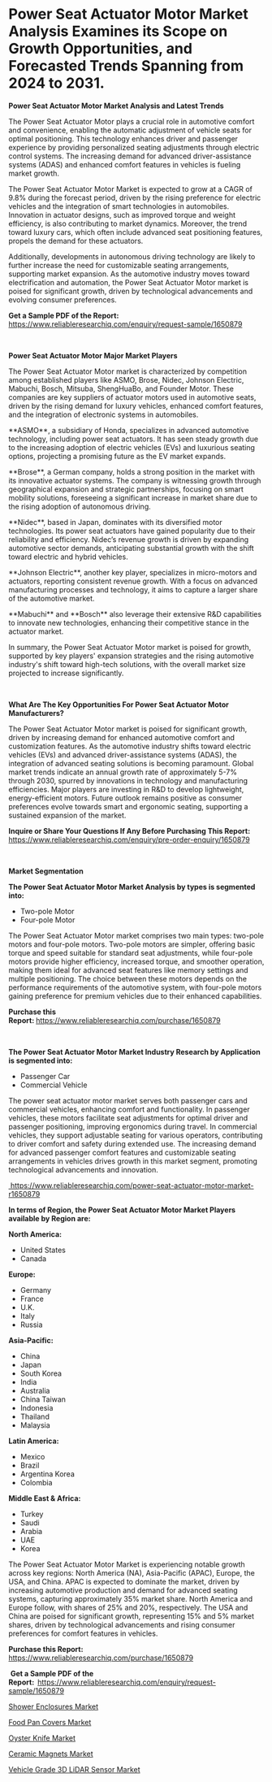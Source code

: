 <p><h1>Power Seat Actuator Motor Market Analysis Examines its Scope on Growth Opportunities, and Forecasted Trends Spanning from 2024 to 2031.</h1></p><p><strong>Power Seat Actuator Motor Market Analysis and Latest Trends</strong></p>
<p><p>The Power Seat Actuator Motor plays a crucial role in automotive comfort and convenience, enabling the automatic adjustment of vehicle seats for optimal positioning. This technology enhances driver and passenger experience by providing personalized seating adjustments through electric control systems. The increasing demand for advanced driver-assistance systems (ADAS) and enhanced comfort features in vehicles is fueling market growth.</p><p>The Power Seat Actuator Motor Market is expected to grow at a CAGR of 9.8% during the forecast period, driven by the rising preference for electric vehicles and the integration of smart technologies in automobiles. Innovation in actuator designs, such as improved torque and weight efficiency, is also contributing to market dynamics. Moreover, the trend toward luxury cars, which often include advanced seat positioning features, propels the demand for these actuators.</p><p>Additionally, developments in autonomous driving technology are likely to further increase the need for customizable seating arrangements, supporting market expansion. As the automotive industry moves toward electrification and automation, the Power Seat Actuator Motor market is poised for significant growth, driven by technological advancements and evolving consumer preferences.</p></p>
<p><strong>Get a Sample PDF of the Report:&nbsp;</strong> <a href="https://www.reliableresearchiq.com/enquiry/request-sample/1650879?utm_campaign=1138&utm_medium=2&utm_source=Github&utm_content=ia&utm_term=26092024&utm_id=power-seat-actuator-motor">https://www.reliableresearchiq.com/enquiry/request-sample/1650879</a></p>
<p>&nbsp;</p>
<p><strong>Power Seat Actuator Motor Major Market Players</strong></p>
<p><p>The Power Seat Actuator Motor market is characterized by competition among established players like ASMO, Brose, Nidec, Johnson Electric, Mabuchi, Bosch, Mitsuba, ShengHuaBo, and Founder Motor. These companies are key suppliers of actuator motors used in automotive seats, driven by the rising demand for luxury vehicles, enhanced comfort features, and the integration of electronic systems in automobiles.</p><p>**ASMO**, a subsidiary of Honda, specializes in advanced automotive technology, including power seat actuators. It has seen steady growth due to the increasing adoption of electric vehicles (EVs) and luxurious seating options, projecting a promising future as the EV market expands.</p><p>**Brose**, a German company, holds a strong position in the market with its innovative actuator systems. The company is witnessing growth through geographical expansion and strategic partnerships, focusing on smart mobility solutions, foreseeing a significant increase in market share due to the rising adoption of autonomous driving.</p><p>**Nidec**, based in Japan, dominates with its diversified motor technologies. Its power seat actuators have gained popularity due to their reliability and efficiency. Nidec’s revenue growth is driven by expanding automotive sector demands, anticipating substantial growth with the shift toward electric and hybrid vehicles.</p><p>**Johnson Electric**, another key player, specializes in micro-motors and actuators, reporting consistent revenue growth. With a focus on advanced manufacturing processes and technology, it aims to capture a larger share of the automotive market.</p><p>**Mabuchi** and **Bosch** also leverage their extensive R&D capabilities to innovate new technologies, enhancing their competitive stance in the actuator market.</p><p>In summary, the Power Seat Actuator Motor market is poised for growth, supported by key players' expansion strategies and the rising automotive industry's shift toward high-tech solutions, with the overall market size projected to increase significantly.</p></p>
<p>&nbsp;</p>
<p><strong>What Are The Key Opportunities For Power Seat Actuator Motor Manufacturers?</strong></p>
<p><p>The Power Seat Actuator Motor market is poised for significant growth, driven by increasing demand for enhanced automotive comfort and customization features. As the automotive industry shifts toward electric vehicles (EVs) and advanced driver-assistance systems (ADAS), the integration of advanced seating solutions is becoming paramount. Global market trends indicate an annual growth rate of approximately 5-7% through 2030, spurred by innovations in technology and manufacturing efficiencies. Major players are investing in R&D to develop lightweight, energy-efficient motors. Future outlook remains positive as consumer preferences evolve towards smart and ergonomic seating, supporting a sustained expansion of the market.</p></p>
<p><strong>Inquire or Share Your Questions If Any Before Purchasing This Report:</strong> <a href="https://www.reliableresearchiq.com/enquiry/pre-order-enquiry/1650879?utm_campaign=1138&utm_medium=2&utm_source=Github&utm_content=ia&utm_term=26092024&utm_id=power-seat-actuator-motor">https://www.reliableresearchiq.com/enquiry/pre-order-enquiry/1650879</a></p>
<p>&nbsp;</p>
<p><strong>Market Segmentation</strong></p>
<p><strong>The Power Seat Actuator Motor Market Analysis by types is segmented into:</strong></p>
<p><ul><li>Two-pole Motor</li><li>Four-pole Motor</li></ul></p>
<p><p>The Power Seat Actuator Motor market comprises two main types: two-pole motors and four-pole motors. Two-pole motors are simpler, offering basic torque and speed suitable for standard seat adjustments, while four-pole motors provide higher efficiency, increased torque, and smoother operation, making them ideal for advanced seat features like memory settings and multiple positioning. The choice between these motors depends on the performance requirements of the automotive system, with four-pole motors gaining preference for premium vehicles due to their enhanced capabilities.</p></p>
<p><strong>Purchase this Report:&nbsp;</strong><a href="https://www.reliableresearchiq.com/purchase/1650879?utm_campaign=1138&utm_medium=2&utm_source=Github&utm_content=ia&utm_term=26092024&utm_id=power-seat-actuator-motor">https://www.reliableresearchiq.com/purchase/1650879</a></p>
<p>&nbsp;</p>
<p><strong>The Power Seat Actuator Motor Market Industry Research by Application is segmented into:</strong></p>
<p><ul><li>Passenger Car</li><li>Commercial Vehicle</li></ul></p>
<p><p>The power seat actuator motor market serves both passenger cars and commercial vehicles, enhancing comfort and functionality. In passenger vehicles, these motors facilitate seat adjustments for optimal driver and passenger positioning, improving ergonomics during travel. In commercial vehicles, they support adjustable seating for various operators, contributing to driver comfort and safety during extended use. The increasing demand for advanced passenger comfort features and customizable seating arrangements in vehicles drives growth in this market segment, promoting technological advancements and innovation.</p></p>
<p><a href="https://www.reliableresearchiq.com/power-seat-actuator-motor-market-r1650879?utm_campaign=1138&utm_medium=2&utm_source=Github&utm_content=ia&utm_term=26092024&utm_id=power-seat-actuator-motor">&nbsp;https://www.reliableresearchiq.com/power-seat-actuator-motor-market-r1650879</a></p>
<p><strong>In terms of Region, the Power Seat Actuator Motor Market Players available by Region are:</strong></p>
<p>
    <p> <strong> North America: </strong>
        <ul>
            <li>United States</li>
            <li>Canada</li>
        </ul>
        </p> 
    <p> <strong> Europe: </strong>
        <ul>
            <li>Germany</li>
            <li>France</li>
            <li>U.K.</li>
            <li>Italy</li>
            <li>Russia</li>
        </ul>
        </p> 
    <p> <strong> Asia-Pacific: </strong>
        <ul>
            <li>China</li>
            <li>Japan</li>
            <li>South Korea</li>
            <li>India</li>
            <li>Australia</li>
            <li>China Taiwan</li>
            <li>Indonesia</li>
            <li>Thailand</li>
            <li>Malaysia</li>
        </ul>
        </p> 
    <p> <strong> Latin America: </strong>
        <ul>
            <li>Mexico</li>
            <li>Brazil</li>
            <li>Argentina Korea</li>
            <li>Colombia</li>
        </ul>
        </p> 
    <p> <strong> Middle East & Africa: </strong>
        <ul>
            <li>Turkey</li>
            <li>Saudi</li>
            <li>Arabia</li>
            <li>UAE</li>
            <li>Korea</li>
        </ul>
    </p>
    </p>
<p><p>The Power Seat Actuator Motor Market is experiencing notable growth across key regions: North America (NA), Asia-Pacific (APAC), Europe, the USA, and China. APAC is expected to dominate the market, driven by increasing automotive production and demand for advanced seating systems, capturing approximately 35% market share. North America and Europe follow, with shares of 25% and 20%, respectively. The USA and China are poised for significant growth, representing 15% and 5% market shares, driven by technological advancements and rising consumer preferences for comfort features in vehicles.</p></p>
<p><strong>Purchase this Report: </strong><a href="https://www.reliableresearchiq.com/purchase/1650879?utm_campaign=1138&utm_medium=2&utm_source=Github&utm_content=ia&utm_term=26092024&utm_id=power-seat-actuator-motor">https://www.reliableresearchiq.com/purchase/1650879</a></p>
<p>&nbsp;<strong>Get a Sample PDF of the Report:&nbsp;&nbsp;</strong><a href="https://www.reliableresearchiq.com/enquiry/request-sample/1650879?utm_campaign=1138&utm_medium=2&utm_source=Github&utm_content=ia&utm_term=26092024&utm_id=power-seat-actuator-motor">https://www.reliableresearchiq.com/enquiry/request-sample/1650879</a></p>
<p><strong></strong></p>
<p><p><a href="https://www.linkedin.com/pulse/strategic-market-insights-global-shower-enclosures-2024-mqx9c?utm_campaign=1138&utm_medium=2&utm_source=Github&utm_content=ia&utm_term=26092024&utm_id=power-seat-actuator-motor">Shower Enclosures Market</a></p><p><a href="https://issuu.com/reportprime-2/docs/food-pan-covers-market-size-2030.pp_23163aa35fca52?utm_campaign=1138&utm_medium=2&utm_source=Github&utm_content=ia&utm_term=26092024&utm_id=power-seat-actuator-motor">Food Pan Covers Market</a></p><p><a href="https://issuu.com/reportprime-2/docs/oyster-knife-market-size-2030.pptx_db41405b219b77?utm_campaign=1138&utm_medium=2&utm_source=Github&utm_content=ia&utm_term=26092024&utm_id=power-seat-actuator-motor">Oyster Knife Market</a></p><p><a href="https://www.linkedin.com/pulse/ceramic-magnets-market-trends-growth-outlook-2024-2031-hwouc?utm_campaign=1138&utm_medium=2&utm_source=Github&utm_content=ia&utm_term=26092024&utm_id=power-seat-actuator-motor">Ceramic Magnets Market</a></p><p><a href="https://github.com/GreisGjoni464/Market-Research-Report-List-1/blob/main/vehicle-grade-3d-lidar-sensor-market.md?utm_campaign=1138&utm_medium=2&utm_source=Github&utm_content=ia&utm_term=26092024&utm_id=power-seat-actuator-motor">Vehicle Grade 3D LiDAR Sensor Market</a></p></p>